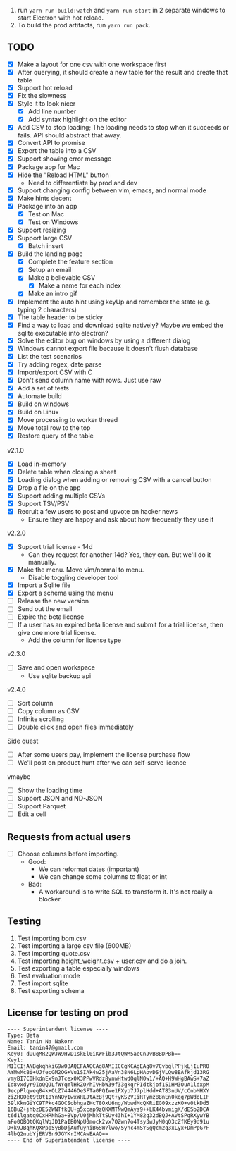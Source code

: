 1. run `yarn run build:watch` and `yarn run start` in 2 separate windows to start Electron with hot reload.
2. To build the prod artifacts, run `yarn run pack`.


TODO
-----

- [x] Make a layout for one csv with one workspace first
- [x] After querying, it should create a new table for the result and create that table
- [x] Support hot reload
- [x] Fix the slowness
- [x] Style it to look nicer
  - [x] Add line number
  - [x] Add syntax highlight on the editor
- [x] Add CSV to stop loading; The loading needs to stop when it succeeds or fails. API should abstract that away.
- [x] Convert API to promise  
- [x] Export the table into a CSV
- [x] Support showing error message
- [x] Package app for Mac  
- [x] Hide the "Reload HTML" button
  - Need to differentiate by prod and dev
- [x] Support changing config between vim, emacs, and normal mode
- [x] Make hints decent
- [x] Package into an app
  - [x] Test on Mac
  - [x] Test on Windows
- [x] Support resizing
- [x] Support large CSV  
  - [x] Batch insert
- [x] Build the landing page  
  - [x] Complete the feature section
  - [x] Setup an email  
  - [x] Make a believable CSV
    - [x] Make a name for each index
  - [x] Make an intro gif
- [x] Implement the auto hint using keyUp and remember the state (e.g. typing 2 characters)
- [x] The table header to be sticky
- [x] Find a way to load and download sqlite natively? Maybe we embed the sqlite executable into electron?  
- [x] Solve the editor bug on windows by using a different dialog
- [x] Windows cannot export file because it doesn't flush database  
- [x] List the test scenarios
- [x] Try adding regex, date parse
- [x] Import/export CSV with C  
- [x] Don't send column name with rows. Just use raw  
- [x] Add a set of tests  
- [x] Automate build
- [x] Build on windows  
- [x] Build on Linux
- [x] Move processing to worker thread  
- [x] Move total row to the top
- [x] Restore query of the table

v2.1.0  
- [x] Load in-memory
- [x] Delete table when closing a sheet
- [x] Loading dialog when adding or removing CSV with a cancel button
- [x] Drop a file on the app
- [x] Support adding multiple CSVs
- [x] Support TSV/PSV  
- [x] Recruit a few users to post and upvote on hacker news
  - Ensure they are happy and ask about how frequently they use it

v2.2.0
- [x] Support trial license - 14d
  - Can they request for another 14d? Yes, they can. But we'll do it manually.
- [x] Make the menu. Move vim/normal to menu.
  - Disable toggling developer tool
- [x] Import a Sqlite file
- [x] Export a schema using the menu
- [ ] Release the new version  
- [ ] Send out the email
- [ ] Expire the beta license
- [ ] If a user has an expired beta license and submit for a trial license, then give one more trial license.
  - Add the column for license type
  
v2.3.0
- [ ] Save and open workspace
  - Use sqlite backup api
  
v2.4.0
- [ ] Sort column
- [ ] Copy column as CSV
- [ ] Infinite scrolling
- [ ] Double click and open files immediately
  
Side quest
- [ ] After some users pay, implement the license purchase flow
- [ ] We'll post on product hunt after we can self-serve licence
  
vmaybe
- [ ] Show the loading time
- [ ] Support JSON and ND-JSON
- [ ] Support Parquet
- [ ] Edit a cell

Requests from actual users
---------------------------

- [ ] Choose columns before importing.
  - Good:
    - We can reformat dates (important)
    - We can change some columns to float or int
  - Bad:
    - A workaround is to write SQL to transform it. It's not really a blocker.

Testing
--------

1. Test importing bom.csv
2. Test importing a large csv file (600MB)
3. Test importing quote.csv
4. Test importing height_weight.csv + user.csv and do a join.
5. Test exporting a table especially windows
6. Test evaluation mode
7. Test import sqlite
8. Test exporting schema

License for testing on prod
----------------------------

```
---- Superintendent license ----
Type: Beta
Name: Tanin Na Nakorn
Email: tanin47@gmail.com
Key0: dUuqMR2QWJW9HvD1skEl0iKWFib3JtQWM5aeCnJvB8BDPBb==
Key1:
MIICIjANBgkqhkiG9w0BAQEFAAOCAg8AMIICCgKCAgEAg8v7CvbqlPPjkLjIuPR0
AYMwMcBi+UJfecGM2OG+Vu1SIAk4w25jAaVn38N6LpHAovDSjVLQw8BAfkjd13RG
vmyBI7C0HkdnEx9nJTcex0X3PPwVRdz8ynwHtwdOqlN0w1/+AQ+H9WHgBAwS+7aZ
Id8vxdyr9IoQQJLfWYqmlHkZO/hIVHbW39f33gkqrPIdtkjof151HM3OuA1ldxpM
9ecpPlqweq84k+OLZ74446OeSFTa0PQIwe1FXyp7J7plHdd+AT83nUV/cCnbMHXY
ziZHOOet9t0t10YnNOyIwxWRLJtAzBj9Qt+yKSZVIiRTymz8BnEn0kqg7pWdoLIF
39lKknGiYC9TPkc4GOCSobhgaZHcT8OxU6ng/WpwdMcQKRiEG09xzzKO+v0tkDd5
16BuZ+jhbzDE52WNTfkQU+g5xcap9zQKXMTNwQmAys9++LK44bvmigK/dESb2DCA
t6d1lgatq0CxHRNhGa+BVp/U0jMhkTtSUy43hI+1YM82q32dBQJ+AVtSPqRXywYB
aFo0QBQtQKqlWqJD1PaIBONpU0mock2vx7OZwn7o4Tsy3wJyM0qO3cZfKEy9d91u
D+k9JBqhKQXPpp5yBbDjAufuyniB6SW7lwo/5ync4mSYSgQcm2q3xLyx+DmPpG7F
4lbQ2nubYjERV8n9JGYKrIMCAwEAAQ==
---- End of Superintendent license ----
```
